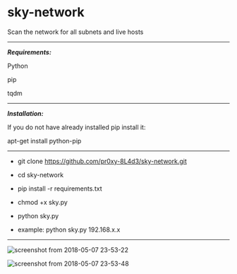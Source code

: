 # sky-network
Scan the network for all subnets and live hosts
___
***Requirements:***

Python

pip

tqdm
___

***Installation:***

If you do not have already installed pip install it:

apt-get install python-pip
___

* git clone https://github.com/pr0xy-8L4d3/sky-network.git

* cd sky-network

* pip install -r requirements.txt

* chmod +x sky.py

* python sky.py

* example: python sky.py 192.168.x.x
___


![screenshot from 2018-05-07 23-53-22](https://user-images.githubusercontent.com/38928236/39727642-dc79a65a-5253-11e8-8d0e-e7841d356730.png)

![screenshot from 2018-05-07 23-53-48](https://user-images.githubusercontent.com/38928236/39727626-cb44c81a-5253-11e8-9bfc-bb4c959df119.png)
